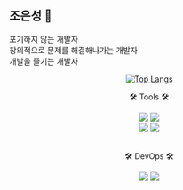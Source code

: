 ## 조은성 👋
포기하지 않는 개발자</br>
창의적으로 문제를 해결해나가는 개발자</br>
개발을 즐기는 개발자</br>

<div align=center>

<a href="mailto:tkakfkekdk4@gmail.com">

[![Top Langs](https://github-readme-stats.vercel.app/api/top-langs/?username=eunseongjo)](https://github.com/anuraghazra/github-readme-stats)

 <p>🛠 Tools 🛠</p>
</div>
<div align=center>
   <img src="https://img.shields.io/badge/Eclipse%20IDE-2C2255?style=flat&logo=EclipseIDE&logoColor=white" />
   <img src="https://img.shields.io/badge/Visual%20Studio%20Code-007ACC?style=flat&logo=VisualStudioCode&logoColor=white" />
   <br> 
   <img src="https://img.shields.io/badge/Tomcat-F8DC75?style=flat&logo=ApacheTomcat&logoColor=white" />
   <img src="https://img.shields.io/badge/GitHub-181717?style=flat&logo=GitHub&logoColor=white" />
</div>
<br>
<div align=center>
   <p>🛠 DevOps 🛠</p>
</div>
<div align=center>
   <img src="https://img.shields.io/badge/docker-%230db7ed.svg?style=flat&logo=docker&logoColor=white">
   <img src="https://img.shields.io/badge/jenkins-181717?style=flat&logo=jenkins&logoColor=white">
</div>

</div>
